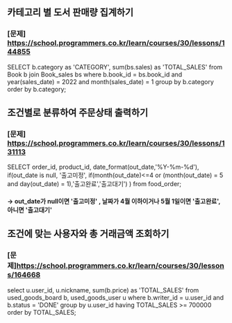 ## 카테고리 별 도서 판매량 집계하기
### [문제] https://school.programmers.co.kr/learn/courses/30/lessons/144855
SELECT  b.category as 'CATEGORY', sum(bs.sales) as 'TOTAL_SALES'
from Book b join Book_sales bs
where b.book_id = bs.book_id and year(sales_date) = 2022 and month(sales_date) = 1
group by b.category
order by b.category;

## 조건별로 분류하여 주문상태 출력하기
### [문제] https://school.programmers.co.kr/learn/courses/30/lessons/131113
SELECT order_id, product_id, date_format(out_date,'%Y-%m-%d'), 
if(out_date is null, '출고미정', 
    if(month(out_date)<=4 or (month(out_date) = 5 and day(out_date) = 1),'출고완료','출고대기')
  )
from food_order;
#### → out_date가 null이면 '출고미정' , 날짜가 4월 이하이거나 5월 1일이면 '출고완료', 아니면 '출고대기'

## 조건에 맞는 사용자와 총 거래금액 조회하기
### [문제]https://school.programmers.co.kr/learn/courses/30/lessons/164668
select u.user_id, u.nickname, sum(b.price) as 'TOTAL_SALES'
from used_goods_board b, used_goods_user u
where b.writer_id = u.user_id and b.status = 'DONE'
group by u.user_id
having TOTAL_SALES >= 700000
order by TOTAL_SALES;

